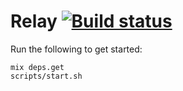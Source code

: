 # Relay [![Build status](https://badge.buildkite.com/47fdc4d88997cda24fc0aaaf7f7297e1edd7ad7cc9c277f937.svg)](https://buildkite.com/operable/relay) 

Run the following to get started:

```
mix deps.get
scripts/start.sh
```
